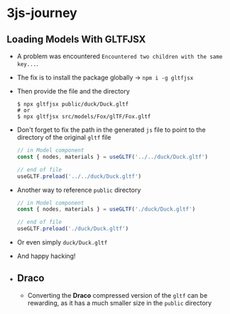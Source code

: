 # 3js-journey

## Loading Models With GLTFJSX
  - A problem was encountered `Encountered two children with the same key...`.
  - The fix is to install the package globally &rarr; `npm i -g gltfjsx`
  - Then provide the file and the directory

    ```
    $ npx gltfjsx public/duck/Duck.gltf
    # or
    $ npx gltfjsx src/models/Fox/glTF/Fox.gltf
    ```

  - Don't forget to fix the path in the generated `js` file to point to the directory of the original `gltf` file

    ```js
    // in Model component
    const { nodes, materials } = useGLTF('../../duck/Duck.gltf')

    // end of file
    useGLTF.preload('../../duck/Duck.gltf')
    ```

  - Another way to reference `public` directory

    ```js
    // in Model component
    const { nodes, materials } = useGLTF('./duck/Duck.gltf')

    // end of file
    useGLTF.preload('./duck/Duck.gltf')
    ```

  - Or even simply `duck/Duck.gltf`

  - And happy hacking!
  
  - ## Draco
    - Converting the **Draco** compressed version of the `gltf` can be rewarding, as it has a much smaller size in the `public` directory


